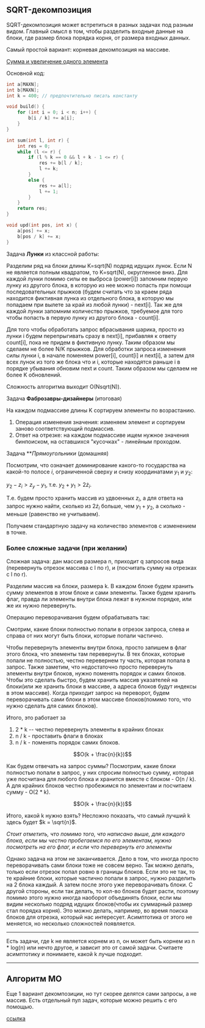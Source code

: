 ## SQRT-декомпозиция

SQRT-декомпозиция может встретиться в разных задачах под разным видом. Главный смысл в том,
чтобы разделить входные данные на блоки, 
где размер блока порядка корня, от размера входных данных.

Самый простой вариант: корневая декомпозиция на массиве. 

[Сумма и увеличение одного элемента](https://wiki.algocode.ru/index.php?title=%D0%9A%D0%BE%D1%80%D0%BD%D0%B5%D0%B2%D0%B0%D1%8F_%D0%B4%D0%B5%D0%BA%D0%BE%D0%BC%D0%BF%D0%BE%D0%B7%D0%B8%D1%86%D0%B8%D1%8F_%D0%BD%D0%B0_%D0%BC%D0%B0%D1%81%D1%81%D0%B8%D0%B2%D0%B5) 

Основной код:

```C++
int a[MAXN];
int b[MAXN];
int k = 400; // предпочтительно писать константу

void build() {
    for (int i = 0; i < n; i++) {
        b[i / k] += a[i];
    }
}

int sum(int l, int r) {
    int res = 0;
    while (l <= r) {
        if (l % k == 0 && l + k - 1 <= r) {
            res += b[l / k];
            l += k;
        }
        else {
            res += a[l];
            l += 1;
        }
    }
    return res;
}

void upd(int pos, int x) {
    a[pos] += x;
    b[pos / k] += x;
}


```

Задача **Лунки** из классной работы:

Разделим ряд на блоки длины K=sqrt(N) подряд идущих лунок. Если N не является полным квадратом, то K=sqrt(N), округленное вниз. Для каждой лунки помимо силы ее выброса (power[i]) запомним первую лунку из другого блока, в которую из нее можно попасть при помощи последовательных прыжков (будем считать что за краем ряда находится фиктивная лунка из отдельного блока, в которую мы попадаем при вылете за край из любой лунки) - next[i]. Так же для каждой лунки запомним количество прыжков, требуемое для того чтобы попасть в первую лунку из другого блока  - count[i].

Для того чтобы обработать запрос вбрасывания шарика, просто из лунки i будем перепрыгивать сразу в next[i], прибавляя к ответу count[i], пока не придем в фиктивную лунку. Таким образом мы сделаем не более N/K прыжков.
Для обработки запроса изменения силы лунки i, в начале поменяем power[i], count[i] и next[i], а затем для всех лунок из того же блока что и i, которые находятся раньше i в порядке убывания обновим next и count. Таким образом мы сделаем не более K обновлений.

Сложность алгоритма выходит O(Nsqrt(N)).

Задача **Фаброзавры-дизайнеры** (итоговая)

На каждом подмассиве длины K сортируем элементы по возрастанию. 
1. Операция изменения значения: изменяем элемент и сортируем заново соответствующий подмассив.
2. Ответ на отрезке: на каждом подмассиве ищем нужное значения бинпоиском, на оставшихся "кусочках" - линейным проходом.

Задача ***Прямоугольники* (домашняя)

Посмотрим, что означает доминирование какого-то государства на какой-то полосе $i$, 
ограниченной сверху и снизу координатами $y_1$ и $y_2$:

$y_2 - z_i > z_y - y_1$, т.е. $y_2 + y_1 > 2 \dot z_i$.

Т.е. будем просто хранить массив из удвоенных $z_i$, а для ответа на запрос нужно найти, сколько из $2 \dot z_i$ больше, чем $y_1 + y_2$,
а сколько - меньше (равенство не учитываем). 

Получаем стандартную задачу на количество элементов с изменением в точке. 



### Более сложные задачи (при желании)

Сложная задача: дан массив размера n, приходит q запросов вида (перевернуть отрезок массива с l по r), и (посчитать сумму на отрезках с l по r).

Разделим массив на блоки, размера k. В каждом блоке будем хранить сумму элементов в этом блоке и сами элементы. Также будем хранить флаг, правда ли элементы внутри блока лежат в нужном порядке, или же их нужно перевернуть.

Операцию переворачивания будем обрабатывать так:

Смотрим, какие блоки полностью попали в отрезок запроса, слева и справа от них могут быть блоки, которые попали частично.

Чтобы перевернуть элементы внутри блока, просто запишем в флаг этого блока, что элементы там перевернуты. В тех блоках, которые попали не полностью, честно перевернем ту часть, которая попала в запрос. Также заметим, что недостаточно просто перевернуть элементы внутри блоков, нужно поменять порядок и самих блоков. Чтобы это сделать быстро, будем хранить массив указателей на блоки(или же хранить блоки в массиве, а адреса блоков будут индексы в этом массиве). Когда приходит запрос на переворот, будем переворачивать сами блоки в этом массиве блоков(помимо того, что нужно сделать для самих блоков).

Итого, это работает за

1. 2 * k -- честно перевернуть элементы в крайних блоках
2. n / k - проставить флаги в блоках
3. n / k - поменять порядок самих блоков.


$$O(k + \frac{n}{k})$$

Как будем отвечать на запрос суммы? Посмотрим, какие блоки полностью попали в запрос, у них спросим полностью сумму, которая уже посчитана для любого блока и хранится вместе с блоком - O(n / k). А для крайних блоков честно пробежимся по элементам и посчитаем сумму - O(2 * k).

$$O(k + \frac{n}{k})$$

Итого, какой k нужно взять? Несложно показать, что самый лучший k здесь будет $k = \sqrt{n}$.

_Стоит отметить, что помимо того, что написано выше, для каждого блока, если мы честно пробегаемся по его элементам, нужно посмотреть на его флаг, и если что перевернуть его элементы_

Однако задача на этом не заканчивается. Дело в том, что иногда просто переворачивать сами блоки тоже не совсем верно. Так можно делать, только если отрезок попал ровно в границы блоков. Если это не так, то те крайние блоки, которые частично попали в запрос, нужно разделить на 2 блока каждый. А затем после этого уже переворачивать блоки. С другой стороны, если так делать, то кол-во блоков будет расти, поэтому помимо этого нужно иногда наоборот объединять блоки, если мы видим несколько подряд идущих блоков(чтобы их суммарный размер стал порядка корня). Это можно делать, например, во время поиска блоков для отрезка, который нас интересует. Асимптотика от этого не меняется, но несколько сложностей появляется.


--------

Есть задачи, где k не является корнем из n, он может быть корнем из n * log(n) или нечто другое, и зависит это от самой задачи. Считаете асимптотику и понимаете, какой k лучше подходит.

--------

## Алгоритм МО

Еще 1 вариант декомпозиции, но тут скорее делятся сами запросы, а не массив. Есть отдельный пул задач, которые можно решить с его помощью.

[ссылка](https://ru.algorithmica.org/cs/decomposition/mo/)

